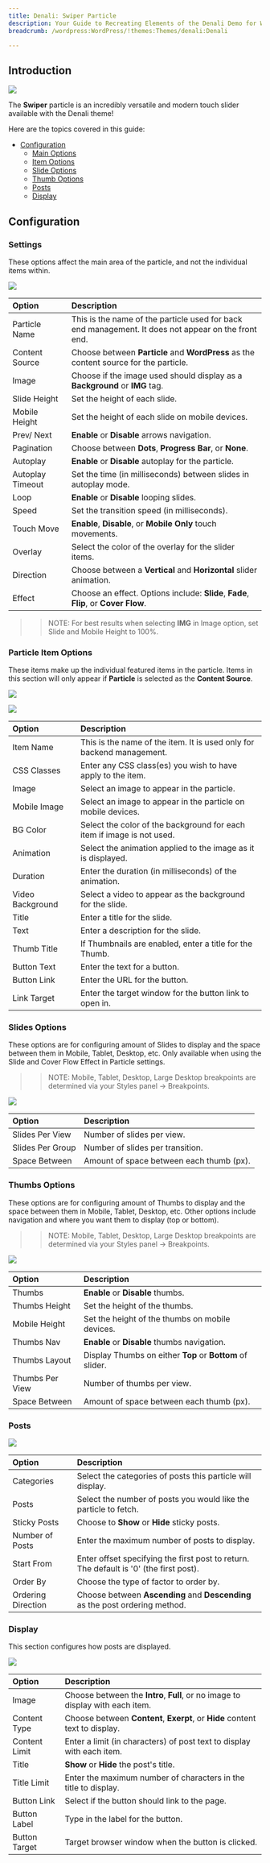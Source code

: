 ```yaml
---
title: Denali: Swiper Particle
description: Your Guide to Recreating Elements of the Denali Demo for WordPress
breadcrumb: /wordpress:WordPress/!themes:Themes/denali:Denali

---
```


## Introduction

![](assets/swiper1.jpg)

The **Swiper** particle is an incredibly versatile and modern touch slider available with the Denali theme!

Here are the topics covered in this guide:

* [Configuration](#configuration)
    - [Main Options](#settings)
    - [Item Options](#particle-item-options)
    - [Slide Options](#slides-options)
    - [Thumb Options](#thumbs-options)
    - [Posts](#posts)
    - [Display](#display)

## Configuration

### Settings

These options affect the main area of the particle, and not the individual items within.

![](assets/swiper2.jpg)

| Option                | Description                                                                                               |
| :----------------     | :-------------------------------------------------------------------------------------------------------- |
| Particle Name         | This is the name of the particle used for back end management. It does not appear on the front end.       |
| Content Source        | Choose between **Particle** and **WordPress** as the content source for the particle.                     |
| Image                 | Choose if the image used should display as a **Background** or **IMG** tag.                               |
| Slide Height          | Set the height of each slide.                                                                             |
| Mobile Height         | Set the height of each slide on mobile devices.                                                           |
| Prev/ Next            | **Enable** or **Disable** arrows navigation.                                                              |
| Pagination            | Choose between **Dots**, **Progress Bar**, or **None**.									                |
| Autoplay              | **Enable** or **Disable** autoplay for the particle.                                                      |
| Autoplay Timeout      | Set the time (in milliseconds) between slides in autoplay mode.                                           |
| Loop                  | **Enable** or **Disable** looping slides.                                                                 |
| Speed                 | Set the transition speed (in milliseconds).                                                               |
| Touch Move            | **Enable**, **Disable**, or **Mobile Only** touch movements.                                              |
| Overlay               | Select the color of the overlay for the slider items.                                                     |
| Direction      		| Choose between a **Vertical** and **Horizontal** slider animation.                                        |
| Effect                | Choose an effect. Options include: **Slide**, **Fade**, **Flip**, or **Cover Flow**.                      |

>> NOTE: For best results when selecting **IMG** in Image option, set Slide and Mobile Height to 100%.

### Particle Item Options

These items make up the individual featured items in the particle. Items in this section will only appear if **Particle** is selected as the **Content Source**.

![](assets/swiper3.jpg)

![](assets/swiper4.jpg)

| Option                              | Description                                                                                      |
| :----------------------             | :--------------------------------------------------------------------------------------          |
| Item Name                           | This is the name of the item. It is used only for backend management.                            |
| CSS Classes                         | Enter any CSS class(es) you wish to have apply to the item.                                      |
| Image                               | Select an image to appear in the particle.                                             |
| Mobile Image                        | Select an image to appear in the particle on mobile devices.                                      |
| BG Color                            | Select the color of the background for each item if image is not used.                           |
| Animation                           | Select the animation applied to the image as it is displayed.                                    |
| Duration                            | Enter the duration (in milliseconds) of the animation.                                           |
| Video Background                    | Select a video to appear as the background for the slide.                                        |
| Title                               | Enter a title for the slide.                                                                     |
| Text                                | Enter a description for the slide.                                                               |
| Thumb Title                         | If Thumbnails are enabled, enter a title for the Thumb.                                          |
| Button Text                         | Enter the text for a button.                                                                     |
| Button Link                         | Enter the URL for the button.                                                                    |
| Link Target                         | Enter the target window for the button link to open in.                                          |

### Slides Options

These options are for configuring amount of Slides to display and the space between them in Mobile, Tablet, Desktop, etc. Only available when using the Slide and Cover Flow Effect in Particle settings.

>> NOTE: Mobile, Tablet, Desktop, Large Desktop breakpoints are determined via your Styles panel -> Breakpoints.

![](assets/swiper5.jpg)

| Option             | Description                                                                                                     |
| :-----             | :-----                                                                                                          |
| Slides Per View    | Number of slides per view.                                                                                      |
| Slides Per Group   | Number of slides per transition.                                                                                |
| Space Between      | Amount of space between each thumb (px).                                                                        |

### Thumbs Options

These options are for configuring amount of Thumbs to display and the space between them in Mobile, Tablet, Desktop, etc. Other options include navigation and where you want them to display (top or bottom).

>> NOTE: Mobile, Tablet, Desktop, Large Desktop breakpoints are determined via your Styles panel -> Breakpoints.

![](assets/swiper6.jpg)

| Option             | Description                                                                                    |
| :------------      | :-----------------------------------------------------------------                             |
| Thumbs             | **Enable** or **Disable** thumbs.                                                              |
| Thumbs Height       | Set the height of the thumbs.                                                                 |
| Mobile Height      | Set the height of the thumbs on mobile devices.                                                |
| Thumbs Nav         | **Enable** or **Disable** thumbs navigation.                                                   |
| Thumbs Layout      | Display Thumbs on either **Top** or **Bottom** of slider.                                      |
| Thumbs Per View    | Number of thumbs per view.                                                                     |
| Space Between      | Amount of space between each thumb (px).                                                       |

### Posts

![](assets/swiper7.jpg)

| Option             | Description                                                                                  |
| :-----             | :-----                                                                                       |
| Categories         | Select the categories of posts this particle will display.                                   |
| Posts              | Select the number of posts you would like the particle to fetch.                             |
| Sticky Posts       | Choose to **Show** or **Hide** sticky posts.                                                 |
| Number of Posts    | Enter the maximum number of posts to display.                                                |
| Start From         | Enter offset specifying the first post to return. The default is '0' (the first post).       |
| Order By           | Choose the type of factor to order by.                                                       |
| Ordering Direction | Choose between **Ascending** and **Descending** as the post ordering method.                 |

### Display

This section configures how posts are displayed.

![](assets/swiper8.jpg)

| Option        | Description                                                                                         |
| :------------ | :-------------------------------------------------------------------------------------------------- |
| Image         | Choose between the **Intro**, **Full**, or no image to display with each item.                      |
| Content Type  | Choose between **Content**, **Exerpt**, or **Hide** content text to display.                        |
| Content Limit | Enter a limit (in characters) of post text to display with each item.                               |
| Title         | **Show** or **Hide** the post's title.                                                              |
| Title Limit   | Enter the maximum number of characters in the title to display.                                     |
| Button Link   | Select if the button should link to the page.                                                       |
| Button Label  | Type in the label for the button.                                                                   |
| Button Target | Target browser window when the button is clicked.                                                   |
